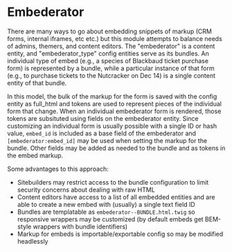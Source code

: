 # Embederator

There are many ways to go about embedding snippets of markup (CRM forms, internal iframes, etc etc.) but this module attempts to balance needs of admins, themers, and content editors. The "embederator" is a content entity, and "embederator_type" config entities serve as its bundles. An individual type of embed (e.g., a species of Blackbaud ticket purchase form) is represented by a bundle, while a particular instance of that form (e.g., to purchase tickets to the Nutcracker on Dec 14) is a single content entity of that bundle.

In this model, the bulk of the markup for the form is saved with the config entity as full_html and tokens are used to represent pieces of the individual form that change. When an individual embederator form is rendered, those tokens are subsituted using fields on the embederator entity. Since customizing an individual form is usually possible with a single ID or hash value, `embed_id` is included as a base field of the embederator and `[embederator:embed_id]` may be used when setting the markup for the bundle. Other fields may be added as needed to the bundle and as tokens in the embed markup.

Some advantages to this approach:

- Sitebuilders may restrict access to the bundle configuration to limit security concerns about dealing with raw HTML
- Content editors have access to a list of all embedded entities and are able to create a new embed with (usually) a single text field ID
- Bundles are templatable as `embederator--BUNDLE.html.twig` so responsive wrappers may be customized (by default embeds get BEM-style wrappers with bundle identifiers)
- Markup for embeds is importable/exportable config so may be modified headlessly
